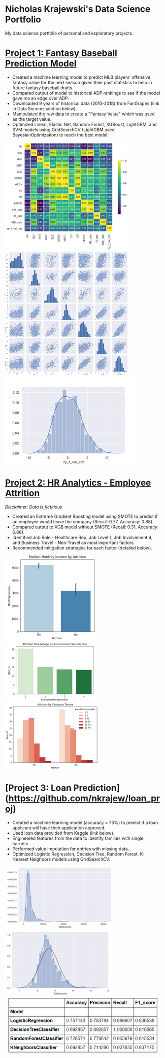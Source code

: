 # Nicholas Krajewski's Data Science Portfolio
My data science portfolio of personal and exploratory projects. 

# [Project 1: Fantasy Baseball Prediction Model](https://github.com/nkrajew/baseball_proj)
- Created a machine learning model to predict MLB players’ offensive fantasy value for the next season given their past statistics to help in future fantasy baseball drafts.
- Compared output of model to historical ADP rankings to see if the model gave me an edge over ADP.
- Downloaded 9 years of historical data (2010-2018) from FanGraphs (link in Data Sources section below).
- Manipulated the raw data to create a "Fantasy Value" which was used as the target value.
- Optimized Linear, Elastic Net, Random Forest, XGBoost, LightGBM, and SVM models using GridSearchCV (LightGBM used BayesianOptimization) to reach the best model.

![](/images/corr_matrix_image_resize.png)
![](/images/pair_plot_resize.png)
![](/images/target_distribution.png)

# [Project 2: HR Analytics - Employee Attrition](https://github.com/nkrajew/hr_attrition_proj)
*Disclaimer: Data is fictitious*
- Created an Extreme Gradient Boosting model using SMOTE to predict if an employee would leave the company (Recall: 0.77, Accuracy: 0.88).
- Compared output to XGB model without SMOTE (Recall: 0.31, Accuracy: 0.86).
- Identified Job Role - Healthcare Rep, Job Level 1, Job Involvement 4, and Business Travel - Non-Travel as most important factors.
- Recommended mitigation strategies for each factor (detailed below).

![](/images/inc_attrit_resize.PNG)
![](/images/env_sat_resize.PNG)
![](/images/attrit_by_tenure_resize.PNG)

# [Project 3: Loan Prediction] (https://github.com/nkrajew/loan_proj)
- Created a machine learning model (accuracy = 75%) to predict if a loan applicant will have their application approved.
- Used loan data provided from Kaggle (link below).
- Engineered features from the data to identify families with single earners.
- Performed value imputation for entries with missing data.
- Optimized Logistic Regression, Decision Tree, Random Forest, K-Nearest Neighbors models using GridSearchCV.

![](/images/dist_plot_pre_resize.PNG)
![](/images/dist_plot_post_resize.PNG)
![](/images/results.PNG)

